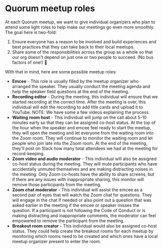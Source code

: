 # Quorum meetup roles

At each Quorum meetup, we want to give individual organizers who plan to attend some light roles to help make our meetings go even more smoothly.
The goal here is two-fold:

1. Ensure everyone has a reason to be involved and build experiences and best practices that they can take back to their local meetups.
2. Share some of the responsibilities across the group as a whole so that our org doesn't depend on just one or two people to succeed. (No bus factors of one!) :bus:

With that in mind, here are some possible meetup roles:

- **Emcee** - This role is usually filled by the meetup organizer who arranged the speaker. They usually conduct the meeting agenda and help the speaker field questions at the end of the meeting.
- **Recording editor** - During the meeting, this individual will ensure that we started recording at the correct time. After the meeting is over, this individual will edit the recording to add title cards and upload it to YouTube. NOTE: We have some a few videos explaining the process.
- **Waiting room host** - This individual will jump on the call about 5-10 minutes early so that they can be assigned co-host status. At the top of the hour when the speaker and emcee feel ready to start the meetup, they will open the meeting and let everyone from the waiting room into the Zoom room. They will continue to monitor the waiting room and let people who join late into the Zoom room. At the end of the meeting, they'll post on Slack how many total attendees we had at the meeting for record-keeping.
- **Zoom video and audio moderator** - This individual will also be assigned co-host status during the meeting. They will mute participants who have accidentally unmuted themselves and are making distracting noises in the meeting. Only Zoom co-hosts have the ability to share screens, but if there are any issues with inappropriate sharing, this monitor will remove those participants from the meeting.
- **Zoom chat moderator** - This individual will assist the emcee as a second pair of eyes that will watch the Zoom chat for questions. They will engage in the chat if needed or also point out a question that was asked earlier in the meeting if the emcee or speaker misses the question. If a participant is not following the Code of Conduct or is making distracting and inappropriate comments, the moderator can feel empowered to remove the participant from the meeting.
- **Breakout room creator** - This individual would also be assigned co-host status. They could help create the breakout rooms for each meetup by monitoring which rooms need to be created and which ones have a local meetup organizer present to enter the room.

